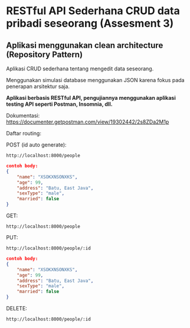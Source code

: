 # RESTful API Sederhana CRUD data pribadi seseorang (Assesment 3)
## Aplikasi menggunakan clean architecture (Repository Pattern)
Aplikasi CRUD sederhana tentang mengedit data seseorang.

Menggunakan simulasi database menggunakan JSON karena fokus pada penerapan arsitektur saja.

**Aplikasi berbasis RESTful API, pengujiannya menggunakan aplikasi testing API seperti Postman, Insomnia, dll.**

Dokumentasi: https://documenter.getpostman.com/view/19302442/2s8ZDa2M1p

Daftar routing:

POST (id auto generate): 

    http://localhost:8000/people
```json
contoh body:
{
    "name": "XSOKXNSONXKS",
    "age": 99,
    "address": "Batu, East Java",
    "sexType": "male",
    "married": false
}
```
GET: 

    http://localhost:8000/people

PUT:

    http://localhost:8000/people/:id
```json
contoh body:
{
    "name": "XSOKXNSONXKS",
    "age": 99,
    "address": "Batu, East Java",
    "sexType": "male",
    "married": false
}
```

DELETE:

    http://localhost:8000/people/:id


